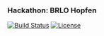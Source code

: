 ### Hackathon: BRLO Hopfen

[![Build Status](https://img.shields.io/travis/ashdavies/brlo-hopfen.svg)](https://travis-ci.org/ashdavies/brlo-hopfen)
[![License](https://img.shields.io/badge/license-apache%202.0-blue.svg)](https://github.com/ashdavies/brlo-hopfen/blob/master/LICENSE.txt)
